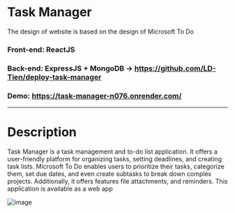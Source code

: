# Task Manager
The design of website is based on the design of Microsoft To Do
### Front-end: ReactJS
### Back-end: ExpressJS + MongoDB -> https://github.com/LD-Tien/deploy-task-manager
### Demo: https://task-manager-n076.onrender.com/

---
# Description
Task Manager is a task management and to-do list application. It offers a user-friendly platform for organizing tasks, setting deadlines, and creating task lists. Microsoft To Do enables users to prioritize their tasks, categorize them, set due dates, and even create subtasks to break down complex projects. Additionally, it offers features file attachments, and reminders. This application is available as a web app

![image](https://github.com/LD-Tien/task_manager/assets/86406337/2870855b-35ba-4f4c-8f5c-efa47044f5cc)
